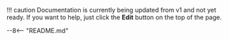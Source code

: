 !!! caution
    Documentation is currently being updated from v1 and not yet ready.
    If you want to help, just click the **Edit** button on the top of the page.

--8<-- "README.md"